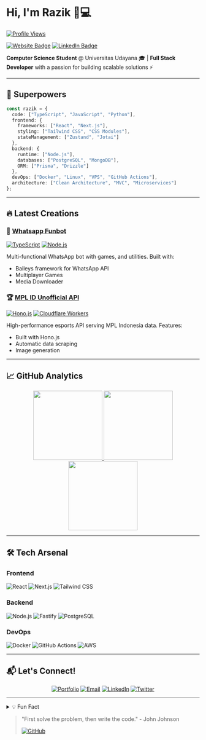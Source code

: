 # Hi, I'm Razik 👨💻

<a href="https://razik.net">
  <img src="https://komarev.com/ghpvc/?username=razikdontcare&color=0e75b6&style=flat" alt="Profile Views" />
</a>

[![Website Badge](https://img.shields.io/badge/Portfolio-razik.net-5865F2?style=flat&logo=react&logoColor=white)](https://razik.net)
[![LinkedIn Badge](https://img.shields.io/badge/-Razik-0077B5?style=flat&logo=Linkedin&logoColor=white)](https://linkedin.com/in/razikdontcare)

**Computer Science Student** @ Universitas Udayana 🎓 | **Full Stack Developer** with a passion for building scalable solutions ⚡

---

## 🚀 Superpowers

```typescript
const razik = {
  code: ["TypeScript", "JavaScript", "Python"],
  frontend: {
    frameworks: ["React", "Next.js"],
    styling: ["Tailwind CSS", "CSS Modules"],
    stateManagement: ["Zustand", "Jotai"]
  },
  backend: {
    runtime: ["Node.js"],
    databases: ["PostgreSQL", "MongoDB"],
    ORM: ["Prisma", "Drizzle"]
  },
  devOps: ["Docker", "Linux", "VPS", "GitHub Actions"],
  architecture: ["Clean Architecture", "MVC", "Microservices"]
};
```

---

## 🔥 Latest Creations

### 🤖 [Whatsapp Funbot](https://github.com/razikdontcare/whatsapp-funbot)
[![TypeScript](https://img.shields.io/badge/-TypeScript-3178C6?logo=typescript&logoColor=white)](https://www.typescriptlang.org/)
[![Node.js](https://img.shields.io/badge/-Node.js-339933?logo=nodedotjs&logoColor=white)](https://nodejs.org/)

Multi-functional WhatsApp bot with games, and utilities. Built with:
- Baileys framework for WhatsApp API
- Multiplayer Games
- Media Downloader

### 🏆 [MPL ID Unofficial API](https://github.com/razikdontcare/mplid-unofficial-api)
[![Hono.js](https://img.shields.io/badge/-Hono.js-000000?logo=hono&logoColor=white)](https://hono.dev/)
[![Cloudflare Workers](https://img.shields.io/badge/-Cloudflare_F4B728?logo=cloudflareworkers&logoColor=white)](https://workers.cloudflare.com/)

High-performance esports API serving MPL Indonesia data. Features:
- Built with Hono.js
- Automatic data scraping
- Image generation

---

## 📈 GitHub Analytics

<div align="center">
  
  <a href="https://github.com/razikdontcare">
    <img height="180em" src="https://github-readme-stats.vercel.app/api?username=razikdontcare&show_icons=true&theme=radical&include_all_commits=true&count_private=true&hide_border=true"/>
    <img height="180em" src="https://github-readme-stats.vercel.app/api/top-langs/?username=razikdontcare&layout=compact&langs_count=8&theme=radical&hide_border=true"/>
    <img height="180em" src="https://github-readme-streak-stats.herokuapp.com/?user=razikdontcare&theme=tokyonight&hide_border=true" />
  </a>
  

</div>

---

## 🛠️ Tech Arsenal

### Frontend
![React](https://img.shields.io/badge/-React-61DAFB?logo=react&logoColor=black)
![Next.js](https://img.shields.io/badge/-Next.js-000000?logo=nextdotjs&logoColor=white)
![Tailwind CSS](https://img.shields.io/badge/-Tailwind_CSS-06B6D4?logo=tailwindcss&logoColor=white)

### Backend
![Node.js](https://img.shields.io/badge/-Node.js-339933?logo=nodedotjs&logoColor=white)
![Fastify](https://img.shields.io/badge/-Fastify-000000?logo=fastify&logoColor=white)
![PostgreSQL](https://img.shields.io/badge/-PostgreSQL-4169E1?logo=postgresql&logoColor=white)

### DevOps
![Docker](https://img.shields.io/badge/-Docker-2496ED?logo=docker&logoColor=white)
![GitHub Actions](https://img.shields.io/badge/-GitHub_Actions-2088FF?logo=githubactions&logoColor=white)
![AWS](https://img.shields.io/badge/-AWS-232F3E?logo=amazonaws&logoColor=white)

---

## 📬 Let's Connect!

<div align="center">

[![Portfolio](https://img.shields.io/badge/-Portfolio-5865F2?style=for-the-badge&logo=react&logoColor=white)](https://razik.net)
[![Email](https://img.shields.io/badge/-Email-EA4335?style=for-the-badge&logo=gmail&logoColor=white)](mailto:me@razik.net)
[![LinkedIn](https://img.shields.io/badge/-LinkedIn-0A66C2?style=for-the-badge&logo=linkedin&logoColor=white)](https://linkedin.com/in/razikdontcare)
[![Twitter](https://img.shields.io/badge/-Twitter-1DA1F2?style=for-the-badge&logo=twitter&logoColor=white)](https://twitter.com/razikdontcare)

</div>

---

<details>
  <summary>💡 Fun Fact</summary>
  <br/>
  <i>"Back in 1947, a literal moth was found inside a computer. That’s where “debugging” comes from." ☕🤖</i>
</details>

> "First solve the problem, then write the code." - John Johnson
> 
> [![GitHub](https://img.shields.io/badge/-Check_out_my_work-181717?style=flat&logo=github&logoColor=white)](https://github.com/razikdontcare?tab=repositories)
